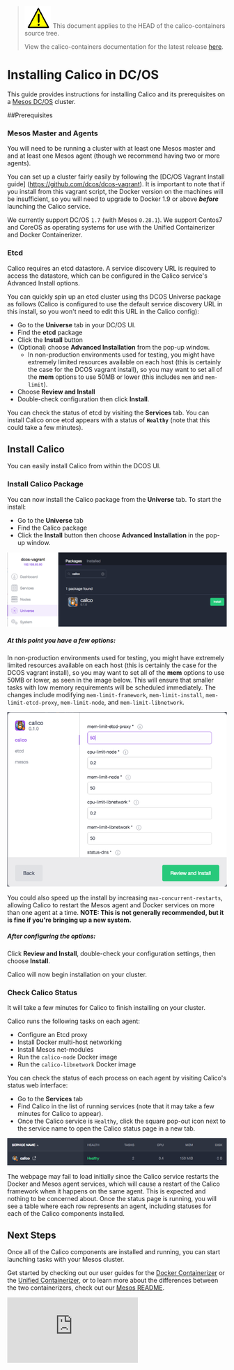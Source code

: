 <!--- master only -->
> ![warning](../images/warning.png) This document applies to the HEAD of the calico-containers source tree.
>
> View the calico-containers documentation for the latest release [here](https://github.com/projectcalico/calico-containers/blob/v0.19.0/README.md).
<!--- else
> You are viewing the calico-containers documentation for release **release**.
<!--- end of master only -->

# Installing Calico in DC/OS
This guide provides instructions for installing Calico and its
prerequisites on a [Mesos DC/OS](https://dcos.io/) cluster.

##Prerequisites

### Mesos Master and Agents

You will need to be running a cluster with at least one Mesos master
and and at least one Mesos agent (though we recommend having two or
more agents).

You can set up a cluster fairly easily by following the [DC/OS Vagrant Install guide]
(https://github.com/dcos/dcos-vagrant). It is important to note that
if you install from this vagrant script, the Docker version on the machines
will be insufficient, so you will need to upgrade to Docker 1.9 or above ***before*** launching the Calico service.

We currently support DC/OS `1.7` (with Mesos `0.28.1`).
We support Centos7 and CoreOS as operating systems for use with
the Unified Containerizer and Docker Containerizer.

### Etcd
Calico requires an etcd datastore. A service discovery URL is required
to access the datastore, which can be configured in the Calico service's
Advanced Install options.

You can quickly spin up an etcd cluster using ths DCOS Universe
package as follows (Calico is configured to use the default service discovery URL in this install, so you won't need to edit this URL in the Calico config):
 - Go to the **Universe** tab in your DC/OS UI.
 - Find the **etcd** package
 - Click the **Install** button
 - (Optional) choose **Advanced Installation** from
the pop-up window.
	- In non-production environments used for testing, you might have
	  extremely limited resources available on each host (this is
      certainly the case for the DCOS vagrant install), so you may want to set all of
      the **mem** options to use 50MB or lower (this includes
      `mem` and `mem-limit`).
 - Choose **Review and Install**
 - Double-check configuration then click **Install**.

You can check the status of etcd by visiting the **Services**
tab. You can install Calico once etcd appears with a status
of **`Healthy`** (note that this could take a few minutes).

## Install Calico
You can easily install Calico from within the DCOS UI.

### Install Calico Package
You can now install the Calico package from the **Universe**
tab. To start the install:
 - Go to the **Universe** tab
 - Find the Calico package
 - Click the **Install** button then choose **Advanced
   Installation** in the pop-up window.

![alt tag](../images/mesos/dcos-calico-package-install.png)

##### At this point you have a few options:

In non-production environments used for testing, you might have
extremely limited resources available on each host (this is
certainly the case for the DCOS vagrant install), so you may want to set all of
the **mem** options to use 50MB or lower, as seen in the image below. This will
ensure that smaller tasks with low memory requirements
will be scheduled immediately. The changes include
modifying `mem-limit-framework`, `mem-limit-install`,
`mem-limit-etcd-proxy`, `mem-limit-node`, and
`mem-limit-libnetwork`.

![alt tag](../images/mesos/dcos-calico-config-changes.png)

You could also speed up the install by increasing
`max-concurrent-restarts`, allowing Calico to restart
the Mesos agent and Docker services on more than one
agent at a time. **NOTE: This is not generally recommended,
but it is fine if you're bringing up a new system.**

##### After configuring the options:

Click **Review and Install**, double-check your
configuration settings, then choose **Install**.

Calico will now begin installation on your cluster.

### Check Calico Status
It will take a few minutes for Calico to finish
installing on your cluster.

Calico runs the following tasks on each agent:
 - Configure an Etcd proxy
 - Install Docker multi-host networking
 - Install Mesos net-modules
 - Run the `calico-node` Docker image
 - Run the `calico-libnetwork` Docker image

You can check the status of each process on each agent
by visiting Calico's status web interface:

 - Go to the **Services** tab
 - Find Calico in the list of running services
   (note that it may take a few minutes for Calico
    to appear).
 - Once the Calico service is `Healthy`, click the
   square pop-out icon next to the service name to
   open the Calico status page in a new tab.

![alt tag](../images/mesos/dcos-calico-open-status.png)

The webpage may fail to load initially since the Calico
service restarts the Docker and Mesos agent services, which
will cause a restart of the Calico framework when it happens
on the same agent. This is expected and nothing to be
concerned about. Once the status page is running, you will see a
table where each row represents an agent, including statuses
for each of the Calico components installed.

## Next Steps
Once all of the Calico components are installed and
running, you can start launching tasks with your
Mesos cluster.

Get started by checking out our user guides for
the [Docker Containerizer](./UsageGuideDockerContainerizer.md)
or the [Unified Containerizer](./UsageGuideUnifiedContainerizer.md),
or to learn more about the differences between the
two containerizers, check out our [Mesos README](./README).

[![Analytics](https://calico-ga-beacon.appspot.com/UA-52125893-3/calico-containers/docs/mesos/DCOS.md?pixel)](https://github.com/igrigorik/ga-beacon)